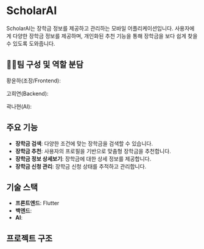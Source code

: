 # ScholarAI

ScholarAI는 장학금 정보를 제공하고 관리하는 모바일 어플리케이션입니다. 사용자에게 다양한 장학금 정보를 제공하며, 개인화된 추천 기능을 통해 장학금을 보다 쉽게 찾을 수 있도록 도와줍니다.

## 👩‍💻팀 구성 및 역할 분담

황윤하(조장/Frontend):

고희연(Backend):

곽나현(AI):

## 주요 기능

- **장학금 검색**: 다양한 조건에 맞는 장학금을 검색할 수 있습니다.
- **장학금 추천**: 사용자의 프로필을 기반으로 맞춤형 장학금을 추천합니다.
- **장학금 정보 상세보기**: 장학금에 대한 상세 정보를 제공합니다.
- **장학금 신청 관리**: 장학금 신청 상태를 추적하고 관리합니다.

## 기술 스택

- **프론트엔드**: Flutter
- **백엔드**: 
- **AI**:

## 프로젝트 구조
